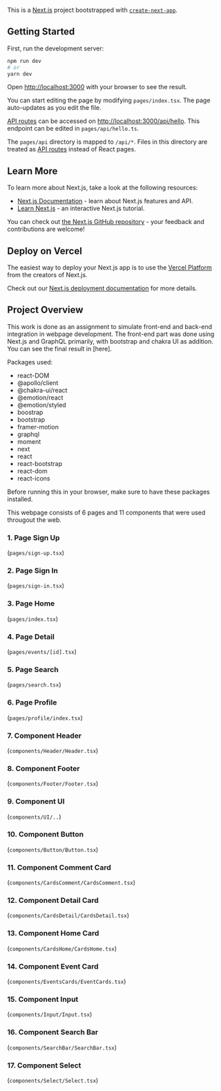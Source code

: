 This is a [Next.js](https://nextjs.org/) project bootstrapped with [`create-next-app`](https://github.com/vercel/next.js/tree/canary/packages/create-next-app).

## Getting Started

First, run the development server:

```bash
npm run dev
# or
yarn dev
```

Open [http://localhost:3000](http://localhost:3000) with your browser to see the result.

You can start editing the page by modifying `pages/index.tsx`. The page auto-updates as you edit the file.

[API routes](https://nextjs.org/docs/api-routes/introduction) can be accessed on [http://localhost:3000/api/hello](http://localhost:3000/api/hello). This endpoint can be edited in `pages/api/hello.ts`.

The `pages/api` directory is mapped to `/api/*`. Files in this directory are treated as [API routes](https://nextjs.org/docs/api-routes/introduction) instead of React pages.

## Learn More

To learn more about Next.js, take a look at the following resources:

- [Next.js Documentation](https://nextjs.org/docs) - learn about Next.js features and API.
- [Learn Next.js](https://nextjs.org/learn) - an interactive Next.js tutorial.

You can check out [the Next.js GitHub repository](https://github.com/vercel/next.js/) - your feedback and contributions are welcome!

## Deploy on Vercel

The easiest way to deploy your Next.js app is to use the [Vercel Platform](https://vercel.com/new?utm_medium=default-template&filter=next.js&utm_source=create-next-app&utm_campaign=create-next-app-readme) from the creators of Next.js.

Check out our [Next.js deployment documentation](https://nextjs.org/docs/deployment) for more details.

## Project Overview

This work is done as an assignment to simulate front-end and back-end integration in webpage development. The front-end part was done using Next.js and GraphQL primarily, with bootstrap and chakra UI as addition. You can see the final result in [here].

Packages used: 
- react-DOM
- @apollo/client
- @chakra-ui/react
- @emotion/react
- @emotion/styled
- boostrap
- bootstrap
- framer-motion
- graphql
- moment
- next
- react
- react-bootstrap
- react-dom
- react-icons

Before running this in your browser, make sure to have these packages installed.

This webpage consists of 6 pages and 11 components that were used througout the web.
### 1. Page Sign Up 
(`pages/sign-up.tsx`)

### 2. Page Sign In 
(`pages/sign-in.tsx`)

### 3. Page Home 
(`pages/index.tsx`)

### 4. Page Detail 
(`pages/events/[id].tsx`)

### 5. Page Search 
(`pages/search.tsx`)

### 6. Page Profile 
(`pages/profile/index.tsx`)

### 7. Component Header 
(`components/Header/Header.tsx`)

### 8. Component Footer 
(`components/Footer/Footer.tsx`)

### 9. Component UI 
(`components/UI/..`)

### 10. Component Button 
(`components/Button/Button.tsx`)

### 11. Component Comment Card 
(`components/CardsComment/CardsComment.tsx`)

### 12. Component Detail Card 
(`components/CardsDetail/CardsDetail.tsx`)

### 13. Component Home Card 
(`components/CardsHome/CardsHome.tsx`)

### 14. Component Event Card 
(`components/EventsCards/EventCards.tsx`)

### 15. Component Input
(`components/Input/Input.tsx`)

### 16. Component Search Bar 
(`components/SearchBar/SearchBar.tsx`)

### 17. Component Select 
(`components/Select/Select.tsx`)
